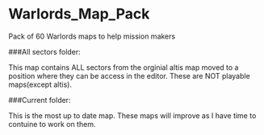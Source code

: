 # Warlords_Map_Pack
 Pack of 60 Warlords maps to help mission makers 

###All sectors folder:

  This map contains ALL sectors from the orginial altis map moved to a position where they can be access in the editor. These are NOT playable maps(except altis).


###Current folder:

  This is the most up to date map. These maps will improve as I have time to contuine to work on them. 
